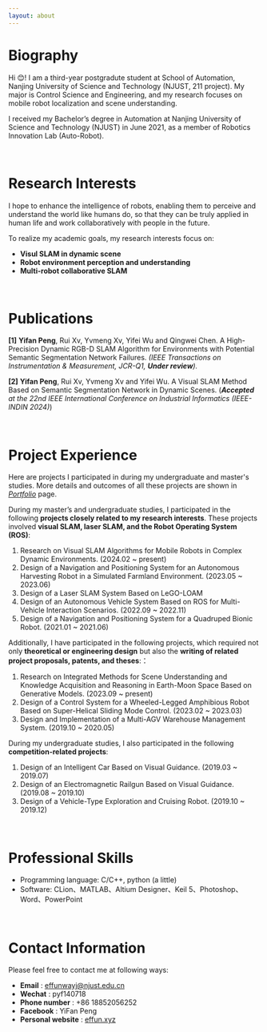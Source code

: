 ```yaml
---
layout: about 
---
```


# Biography
Hi &#128522;! I am a third-year postgradute student at School of Automation, Nanjing University of Science and Technology (NJUST, 211 project).
My major is Control Science and Engineering, and my research focuses on mobile robot localization and scene understanding.

I received my Bachelor’s degree in Automation at Nanjing University of Science and Technology (NJUST) in June 2021, as a member of Robotics Innovation Lab (Auto-Robot). 

 <!-- 
 My detailed CV can be accessed through the following link: 

<a href='https://blog.csdn.net/weixin_43198704/article/details/132666618?spm=1001.2014.3001.5502'><img src="https://img.shields.io/badge/-My CV-blue?logo=Git&logoColor=white"></a>
 --> 

<br/>

# Research Interests
I hope to enhance the intelligence of robots, enabling them to perceive and understand the world like humans do, so that they can be truly applied in human life and work collaboratively with people in the future. 

To realize my academic goals, my research interests focus on:

* **Visul SLAM in dynamic scene**
* **Robot environment perception and understanding**
* **Multi-robot collaborative SLAM**

<br/>

# Publications
<strong>[1]</strong> **Yifan Peng**, Rui Xv, Yvmeng Xv, Yifei Wu and Qingwei Chen. A High-Precision Dynamic RGB-D SLAM Algorithm for Environments with Potential Semantic Segmentation Network Failures. *(IEEE Transactions on Instrumentation & Measurement, JCR-Q1, **Under review**).*

<strong>[2]</strong> **Yifan Peng**, Rui Xv, Yvmeng Xv and Yifei Wu. A Visual SLAM Method Based on Semantic Segmentation Network in Dynamic Scenes. (***Accepted** at the 22nd IEEE International Conference on Industrial Informatics (IEEE-INDIN 2024)*)

<br/>

# Project Experience

Here are projects I participated in during my undergraduate and master's studies. More details and outcomes of all these projects are shown in [*Portfolio*](https://effun.xyz/portfolio/) page.

During my master’s and undergraduate studies, I participated in the following **projects closely related to my research interests**. These projects involved **visual SLAM, laser SLAM, and the Robot Operating System (ROS)**:

1. Research on Visual SLAM Algorithms for Mobile Robots in Complex Dynamic Environments. (2024.02 ~ present)
2. Design of a Navigation and Positioning System for an Autonomous Harvesting Robot in a Simulated Farmland Environment. (2023.05 ~ 2023.06)
3. Design of a Laser SLAM System Based on LeGO-LOAM
4. Design of an Autonomous Vehicle System Based on ROS for Multi-Vehicle Interaction Scenarios. (2022.09 ~ 2022.11)
5. Design of a Navigation and Positioning System for a Quadruped Bionic Robot. (2021.01 ~ 2021.06)

Additionally, I have participated in the following projects, which required not only **theoretical or engineering design** but also the **writing of related project proposals, patents, and theses**:：

1. Research on Integrated Methods for Scene Understanding and Knowledge Acquisition and Reasoning in Earth-Moon Space Based on Generative Models. (2023.09 ~ present)
2. Design of a Control System for a Wheeled-Legged Amphibious Robot Based on Super-Helical Sliding Mode Control. (2023.02 ~ 2023.03)
3. Design and Implementation of a Multi-AGV Warehouse Management System. (2019.10 ~ 2020.05)

During my undergraduate studies, I also participated in the following **competition-related projects**:

1. Design of an Intelligent Car Based on Visual Guidance. (2019.03 ~ 2019.07)
2. Design of an Electromagnetic Railgun Based on Visual Guidance. (2019.08 ~ 2019.10)
3. Design of a Vehicle-Type Exploration and Cruising Robot. (2019.10 ~ 2019.12)

<br/>

# Professional Skills

* Programming language: C/C++, python (a little)
* Software: CLion、MATLAB、Altium Designer、Keil 5、Photoshop、Word、PowerPoint

<br/>

# Contact Information
Please feel free to contact me at following ways:

* **Email** : effunwayj@njust.edu.cn
* **Wechat** : pyf140718
* **Phone number** : +86 18852056252
* **Facebook** : YiFan Peng 
* **Personal website** : [effun.xyz]([effun.xyz](https://effun.xyz/))
